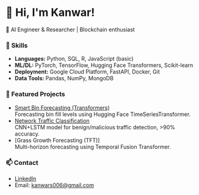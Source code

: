 # 👋 Hi, I'm Kanwar!

🚀 AI Engineer & Researcher | Blockchain enthusiast 

### 🔧 Skills
- **Languages:** Python, SQL, R, JavaScript (basic)  
- **ML/DL:** PyTorch, TensorFlow, Hugging Face Transformers, Scikit-learn  
- **Deployment:** Google Cloud Platform, FastAPI, Docker, Git
- **Data Tools:** Pandas, NumPy, MongoDB  

### 📌 Featured Projects
- [Smart Bin Forecasting (Transformers)](https://github.com/Strawhatkanwar/smart_bin_project)  
  Forecasting bin fill levels using Hugging Face TimeSeriesTransformer.  
- [Network Traffic Classification](https://github.com/rujjal/network_traffic_classification)  
  CNN+LSTM model for benign/malicious traffic detection, >90% accuracy.  
- [Grass Growth Forecasting (TFT)]  
  Multi-horizon forecasting using Temporal Fusion Transformer.  

### 📫 Contact
- [LinkedIn](www.linkedin.com/in/shubham-kanwar-542859100)  
- Email: kanwars006@gmail.com  
